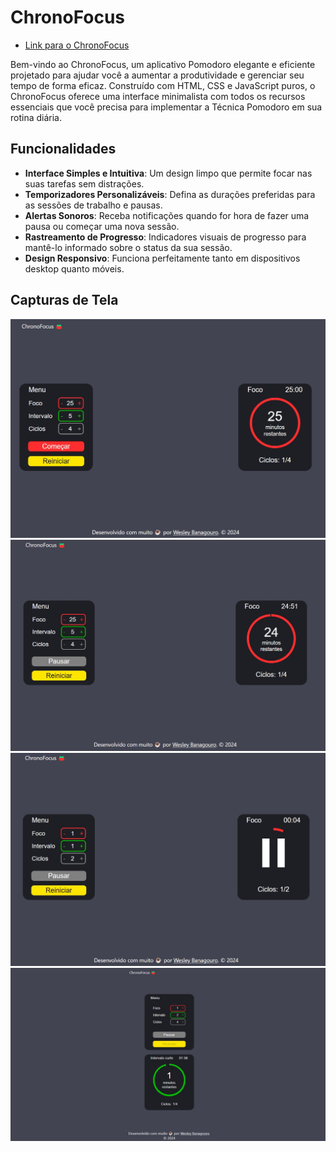 # ChronoFocus

- [Link para o ChronoFocus](https://wesleybanagouro.github.io/ChronoFocus/)

Bem-vindo ao ChronoFocus, um aplicativo Pomodoro elegante e eficiente projetado para ajudar você a aumentar a produtividade e gerenciar seu tempo de forma eficaz. Construído com HTML, CSS e JavaScript puros, o ChronoFocus oferece uma interface minimalista com todos os recursos essenciais que você precisa para implementar a Técnica Pomodoro em sua rotina diária.

## Funcionalidades

- **Interface Simples e Intuitiva**: Um design limpo que permite focar nas suas tarefas sem distrações.
- **Temporizadores Personalizáveis**: Defina as durações preferidas para as sessões de trabalho e pausas.
- **Alertas Sonoros**: Receba notificações quando for hora de fazer uma pausa ou começar uma nova sessão.
- **Rastreamento de Progresso**: Indicadores visuais de progresso para mantê-lo informado sobre o status da sua sessão.
- **Design Responsivo**: Funciona perfeitamente tanto em dispositivos desktop quanto móveis.

## Capturas de Tela

![Tela Principal do ChronoFocus](iniciar-foco.jpg)
![Temporizador em Execução](foco-em-execucao.jpg)
![Pause no timer](pause-no-timer.jpg)
![Intervalo em execução](intervalo-em-execucao.jpg)




